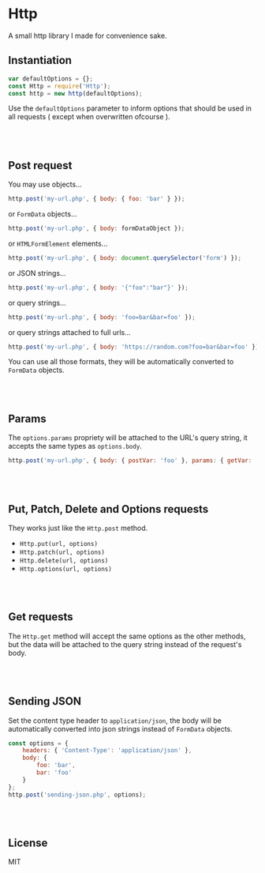 # Http

A small http library I made for convenience sake.

## Instantiation

```js
var defaultOptions = {};
const Http = require('Http');
const http = new http(defaultOptions);
```
Use the `defaultOptions` parameter to inform options that should be used in all requests ( except when overwritten ofcourse ).


<br><br>

## Post request

You may use objects...

```js
http.post('my-url.php', { body: { foo: 'bar' } });
```

or `FormData` objects...

```js
http.post('my-url.php', { body: formDataObject });
```

or `HTMLFormElement` elements...

```js
http.post('my-url.php', { body: document.querySelector('form') });
```

or JSON strings...

```js
http.post('my-url.php', { body: '{"foo":"bar"}' });
```

or query strings...

```js
http.post('my-url.php', { body: 'foo=bar&bar=foo' });
```

or query strings attached to full urls...

```js
http.post('my-url.php', { body: 'https://random.com?foo=bar&bar=foo' });
```

You can use all those formats, they will be automatically converted to `FormData` objects.

<br><br>

## Params
The `options.params` propriety will be attached to the URL's query string, it accepts the 
same types as `options.body`.

```js
http.post('my-url.php', { body: { postVar: 'foo' }, params: { getVar: 'bar' } });
```

<br><br>

## Put, Patch, Delete and Options requests

They works just like the `Http.post` method.

- `Http.put(url, options)`
- `Http.patch(url, options)`
- `Http.delete(url, options)`
- `Http.options(url, options)`

<br><br>

## Get requests

The `Http.get` method will accept the same options as the other methods, but 
the data will be attached to the query string instead of the request's body.

<br><br>

## Sending JSON

Set the content type header to `application/json`, the body will be automatically 
converted into json strings instead of `FormData` objects.

```js
const options = {
    headers: { 'Content-Type': 'application/json' },
    body: {
        foo: 'bar',
        bar: 'foo'
    }
};
http.post('sending-json.php', options);
```

<br><br>

## License
MIT